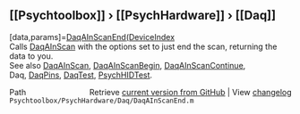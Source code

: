## [[Psychtoolbox]] &#8250; [[PsychHardware]] &#8250; [[Daq]]

[data,params]=[DaqAInScanEnd](DaqAInScanEnd)[(DeviceIndex]((DeviceIndex),options)  
Calls [DaqAInScan](DaqAInScan) with the options set to just end the scan, returning the  
data to you.   
See also [DaqAInScan](DaqAInScan), [DaqAInScanBegin](DaqAInScanBegin), [DaqAInScanContinue](DaqAInScanContinue),   
Daq, [DaqPins](DaqPins), [DaqTest](DaqTest), [PsychHIDTest](PsychHIDTest).  




<div class="code_header" style="text-align:right;">
  <span style="float:left;">Path&nbsp;&nbsp;</span> <span class="counter">Retrieve <a href=
  "https://raw.github.com/Psychtoolbox-3/Psychtoolbox-3/beta/Psychtoolbox/PsychHardware/Daq/DaqAInScanEnd.m">current version from GitHub</a> | View <a href=
  "https://github.com/Psychtoolbox-3/Psychtoolbox-3/commits/beta/Psychtoolbox/PsychHardware/Daq/DaqAInScanEnd.m">changelog</a></span>
</div>
<div class="code">
  <code>Psychtoolbox/PsychHardware/Daq/DaqAInScanEnd.m</code>
</div>

